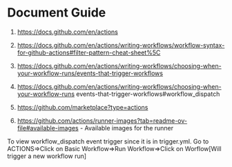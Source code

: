 # Document Guide

1. https://docs.github.com/en/actions

2. https://docs.github.com/en/actions/writing-workflows/workflow-syntax-for-github-actions#filter-pattern-cheat-sheet%5C

3. https://docs.github.com/en/actions/writing-workflows/choosing-when-your-workflow-runs/events-that-trigger-workflows

4. https://docs.github.com/en/actions/writing-workflows/choosing-when-your-workflow-runs events-that-trigger-workflows#workflow_dispatch

5. https://github.com/marketplace?type=actions

6. https://github.com/actions/runner-images?tab=readme-ov-file#available-images - Available images for the runner


To view workflow_dispatch event trigger since it is in trigger.yml. Go to ACTIONS=>Click on Basic Workflow=>Run Workflow=>Click on Worflow[Will trigger a new workflow run]
